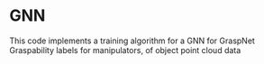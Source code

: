 # GNN
This code implements a training algorithm for a GNN for GraspNet Graspability labels for manipulators, of object point cloud data
